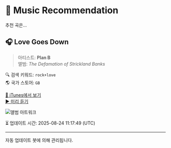
# 🎵 Music Recommendation

추천 곡은...

## 🎧 Love Goes Down  
> 아티스트: **Plan B**  
> 앨범: _The Defamation of Strickland Banks_  

🔍 검색 키워드: `rock+love`  
🌎 국가 스토어: `GB`

[🔗 iTunes에서 보기](https://music.apple.com/gb/album/love-goes-down/354074512?i=354074516&uo=4)  
[▶️ 미리 듣기](https://audio-ssl.itunes.apple.com/itunes-assets/AudioPreview115/v4/5f/1a/60/5f1a60b6-2aa1-1330-9252-0b0932352373/mzaf_8577254612732373805.plus.aac.p.m4a)

![앨범 아트워크](https://is1-ssl.mzstatic.com/image/thumb/Music114/v4/6c/e5/e6/6ce5e60b-a80d-8226-dd40-0547bb132336/mzi.kzfumtsx.jpg/100x100bb.jpg)

⏳ 업데이트 시간: 2025-08-24 11:17:49 (UTC)

---
자동 업데이트 봇에 의해 관리됩니다.
